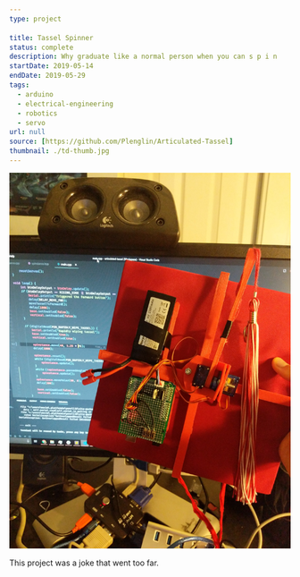 ```yaml
---
type: project

title: Tassel Spinner
status: complete
description: Why graduate like a normal person when you can s p i n
startDate: 2019-05-14
endDate: 2019-05-29
tags:
  - arduino
  - electrical-engineering
  - robotics
  - servo
url: null
source: [https://github.com/Plenglin/Articulated-Tassel]
thumbnail: ./td-thumb.jpg
---
```


![A closeup of the robotic tassel spinner.](./td.jpg)

This project was a joke that went too far.
